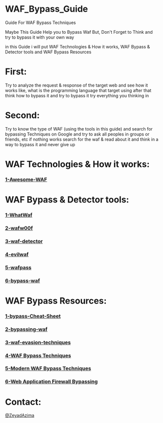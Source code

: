 # WAF_Bypass_Guide
Guide For WAF Bypass Techniques

Maybe This Guide Help you to Bypass Waf 
But, Don't Forget to Think and try to bypass it with your own way

in this Guide i will put WAF Technologies & How it works, WAF Bypass & Detector tools and WAF Bypass Resources

# First: 
Try to analyze the request & response of the target web and see how it works like, what is the programming language that target using after that think how to bypass it and try to bypass it try everything you thinking in

# Second:
Try to know the type of WAF (using the tools in this guide) and search for bypassing Techniques on Google and try to ask all peoples in groups or friends, etc if nothing works search for the waf & read about it and think in a way to bypass it and never give up

# WAF Technologies & How it works:

<a href='https://github.com/0xInfection/Awesome-WAF'><h3>1-Awesome-WAF</h3></a>

# WAF Bypass & Detector tools:

<a href='https://github.com/Ekultek/WhatWaf'><h3>1-WhatWaf</h3></a>

<a href='https://github.com/EnableSecurity/wafw00f'><h3>2-wafw00f</h3></a>

<a href='https://github.com/shieldfy/waf-detector'><h3>3-waf-detector</h3></a>

<a href='https://github.com/eviltik/evilwaf'><h3>4-evilwaf</h3></a>

<a href='https://github.com/wafpassproject/wafpass'><h3>5-wafpass</h3></a>

<a href='https://github.com/PortSwigger/bypass-waf'><h3>6-bypass-waf</h3></a>

# WAF Bypass Resources:

<a href='https://github.com/Bo0oM/WAF-bypass-Cheat-Sheet'><h3>1-bypass-Cheat-Sheet</h3></a>

<a href='https://medium.com./@Pentestit_ru/bypassing-waf-4cfa1aad16bf'><h3>2-bypassing-waf</h3></a>

<a href='https://medium.com./secjuice/waf-evasion-techniques-718026d693d8'><h3>3-waf-evasion-techniques</h3></a>

<a href='https://www.youtube.com/watch?v=tSf_IXfuzXk'><h3>4-WAF Bypass Techniques</h3></a>

<a href='https://www.youtube.com/watch?v=nKJmgE-dYds'><h3>5-Modern WAF Bypass Techniques</h3></a>

<a href='https://www.youtube.com/watch?v=iQqwQXHwQk0'><h3>6-Web Application Firewall Bypassing</h3></a>

# Contact:
<a href="https://www.facebook.com/elkingzeyad.azeem">@ZeyadAzima</a>

